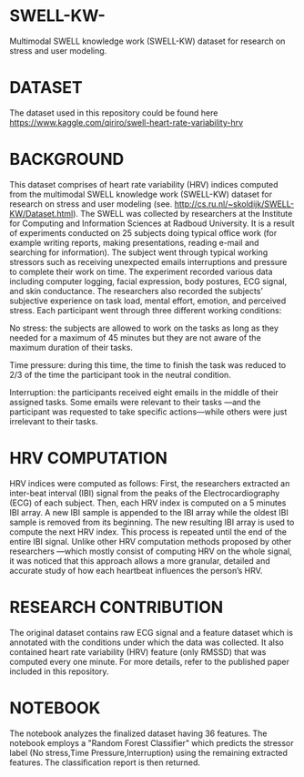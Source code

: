 # SWELL-KW-
Multimodal SWELL knowledge work (SWELL-KW) dataset for research on stress and user modeling. 

# DATASET
The dataset used in this repository could be found here https://www.kaggle.com/qiriro/swell-heart-rate-variability-hrv

# BACKGROUND
This dataset comprises of heart rate variability (HRV) indices computed from the multimodal SWELL knowledge work (SWELL-KW) dataset for research on stress and user modeling (see. http://cs.ru.nl/~skoldijk/SWELL-KW/Dataset.html). The SWELL was collected by researchers at the Institute for Computing and Information Sciences at Radboud University. It is a result of experiments conducted on 25 subjects doing typical office work (for example writing reports, making presentations, reading e-mail and searching for information). The subject went through typical working stressors such as receiving unexpected emails interruptions and pressure to complete their work on time. The experiment recorded various data including computer logging, facial expression, body postures, ECG signal, and skin conductance. The researchers also recorded the
subjects’ subjective experience on task load, mental effort, emotion, and perceived stress. Each participant went through three different working conditions:

No stress: the subjects are allowed to work on the tasks as long as they needed for a maximum
of 45 minutes but they are not aware of the maximum duration of their tasks.

Time pressure: during this time, the time to finish the task was reduced to 2/3 of the time the participant took in the neutral condition.

Interruption: the participants received eight
emails in the middle of their assigned tasks.
Some emails were relevant to their tasks —and
the participant was requested to take specific
actions—while others were just irrelevant to
their tasks.

# HRV COMPUTATION
HRV indices were computed as follows: First, the researchers extracted an inter-beat interval
(IBI) signal from the peaks of the Electrocardiography (ECG) of each subject. Then, each HRV
index is computed on a 5 minutes IBI array. A new IBI sample is appended to the IBI array while the
oldest IBI sample is removed from its beginning. The new resulting IBI array is used to compute
the next HRV index. This process is repeated until the end of the entire IBI signal. Unlike other
HRV computation methods proposed by other researchers —which mostly consist of computing
HRV on the whole signal, it was noticed that this approach allows a more
granular, detailed and accurate study of how each heartbeat influences the person’s HRV.

# RESEARCH CONTRIBUTION
The original dataset contains raw ECG signal and a feature dataset which is annotated with the conditions under which the data was collected. It also contained heart rate variability (HRV) feature (only RMSSD) that was computed every one minute. For more details, refer to the published paper included in this repository.

# NOTEBOOK
The notebook analyzes the finalized dataset having 36 features. The notebook employs a "Random Forest Classifier" which predicts the stressor label (No stress,Time Pressure,Interruption) using the remaining extracted features. The classification report is then returned.
